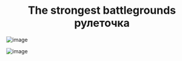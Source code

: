 <h1 align='center'>The strongest battlegrounds рулеточка</h1>


![image](https://github.com/N1C1N1/TSBGroulete/assets/116889092/37dcaf50-1916-4e07-a295-f3f7ddb5af77)

![image](https://github.com/N1C1N1/TSBGroulete/assets/116889092/0888f72d-7577-4e78-af2b-798f2ee9d3a7)
